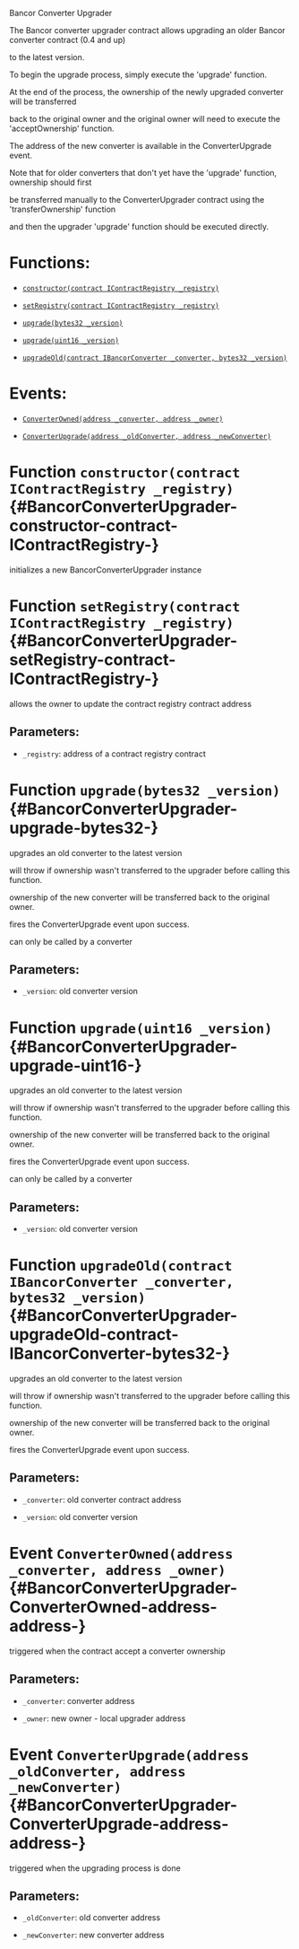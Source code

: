 Bancor Converter Upgrader

The Bancor converter upgrader contract allows upgrading an older Bancor converter contract (0.4 and up)

to the latest version.

To begin the upgrade process, simply execute the 'upgrade' function.

At the end of the process, the ownership of the newly upgraded converter will be transferred

back to the original owner and the original owner will need to execute the 'acceptOwnership' function.

The address of the new converter is available in the ConverterUpgrade event.

Note that for older converters that don't yet have the 'upgrade' function, ownership should first

be transferred manually to the ConverterUpgrader contract using the 'transferOwnership' function

and then the upgrader 'upgrade' function should be executed directly.

# Functions:

- [`constructor(contract IContractRegistry _registry)`](#BancorConverterUpgrader-constructor-contract-IContractRegistry-)

- [`setRegistry(contract IContractRegistry _registry)`](#BancorConverterUpgrader-setRegistry-contract-IContractRegistry-)

- [`upgrade(bytes32 _version)`](#BancorConverterUpgrader-upgrade-bytes32-)

- [`upgrade(uint16 _version)`](#BancorConverterUpgrader-upgrade-uint16-)

- [`upgradeOld(contract IBancorConverter _converter, bytes32 _version)`](#BancorConverterUpgrader-upgradeOld-contract-IBancorConverter-bytes32-)

# Events:

- [`ConverterOwned(address _converter, address _owner)`](#BancorConverterUpgrader-ConverterOwned-address-address-)

- [`ConverterUpgrade(address _oldConverter, address _newConverter)`](#BancorConverterUpgrader-ConverterUpgrade-address-address-)

# Function `constructor(contract IContractRegistry _registry)` {#BancorConverterUpgrader-constructor-contract-IContractRegistry-}

initializes a new BancorConverterUpgrader instance

# Function `setRegistry(contract IContractRegistry _registry)` {#BancorConverterUpgrader-setRegistry-contract-IContractRegistry-}

allows the owner to update the contract registry contract address

## Parameters:

- `_registry`:   address of a contract registry contract

# Function `upgrade(bytes32 _version)` {#BancorConverterUpgrader-upgrade-bytes32-}

upgrades an old converter to the latest version

will throw if ownership wasn't transferred to the upgrader before calling this function.

ownership of the new converter will be transferred back to the original owner.

fires the ConverterUpgrade event upon success.

can only be called by a converter

## Parameters:

- `_version`: old converter version

# Function `upgrade(uint16 _version)` {#BancorConverterUpgrader-upgrade-uint16-}

upgrades an old converter to the latest version

will throw if ownership wasn't transferred to the upgrader before calling this function.

ownership of the new converter will be transferred back to the original owner.

fires the ConverterUpgrade event upon success.

can only be called by a converter

## Parameters:

- `_version`: old converter version

# Function `upgradeOld(contract IBancorConverter _converter, bytes32 _version)` {#BancorConverterUpgrader-upgradeOld-contract-IBancorConverter-bytes32-}

upgrades an old converter to the latest version

will throw if ownership wasn't transferred to the upgrader before calling this function.

ownership of the new converter will be transferred back to the original owner.

fires the ConverterUpgrade event upon success.

## Parameters:

- `_converter`:   old converter contract address

- `_version`:     old converter version

# Event `ConverterOwned(address _converter, address _owner)` {#BancorConverterUpgrader-ConverterOwned-address-address-}

triggered when the contract accept a converter ownership

## Parameters:

- `_converter`:   converter address

- `_owner`:       new owner - local upgrader address

# Event `ConverterUpgrade(address _oldConverter, address _newConverter)` {#BancorConverterUpgrader-ConverterUpgrade-address-address-}

triggered when the upgrading process is done

## Parameters:

- `_oldConverter`:    old converter address

- `_newConverter`:    new converter address
